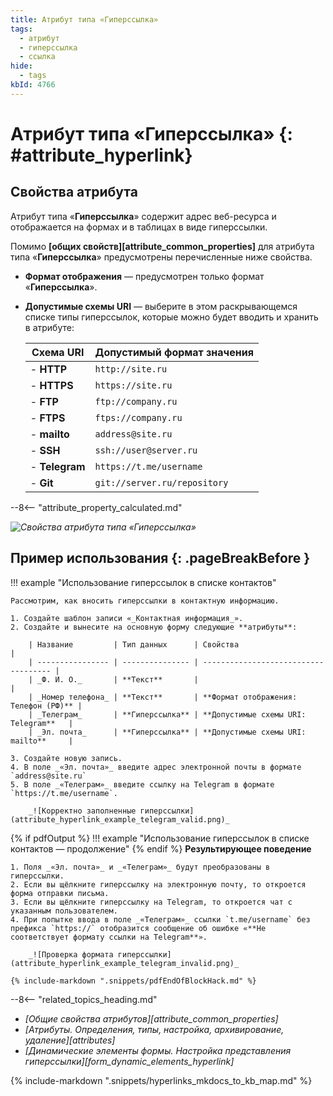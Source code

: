 ```yaml
---
title: Атрибут типа «Гиперссылка»
tags:
  - атрибут
  - гиперссылка
  - ссылка
hide:
  - tags
kbId: 4766
---
```


# Атрибут типа «Гиперссылка» {: #attribute_hyperlink}

## Свойства атрибута

Атрибут типа «**Гиперссылка**» содержит адрес веб-ресурса и отображается на формах и в таблицах в виде гиперссылки.

Помимо **[общих свойств][attribute_common_properties]** для атрибута типа «**Гиперссылка**» предусмотрены перечисленные ниже свойства.

- **Формат отображения** — предусмотрен только формат «**Гиперссылка**».
- **Допустимые схемы URI** — выберите в этом раскрывающемся списке типы гиперссылок, которые можно будет вводить и хранить в атрибуте:

    | Схема URI      | Допустимый формат значения   |
    | -------------- | ---------------------------- |
    | - **HTTP**     | `http://site.ru`             |
    | - **HTTPS**    | `https://site.ru`            |
    | - **FTP**      | `ftp://company.ru`           |
    | - **FTPS**     | `ftps://company.ru`          |
    | - **mailto**   | `address@site.ru`            |
    | - **SSH**      | `ssh://user@server.ru`       |
    | - **Telegram** | `https://t.me/username`      |
    | - **Git**      | `git://server.ru/repository` |

--8<-- "attribute_property_calculated.md"

_![Свойства атрибута типа «Гиперссылка»](img/attribute_hyperlink_properties.png)_

## Пример использования {: .pageBreakBefore }

!!! example "Использование гиперссылок в списке контактов"

    Рассмотрим, как вносить гиперссылки в контактную информацию.

    1. Создайте шаблон записи «_Контактная информация_».
    2. Создайте и вынесите на основную форму следующие **атрибуты**:

        | Название         | Тип данных      | Свойства                             |
        | ---------------- | --------------- | ------------------------------------ |
        | _Ф. И. О._       | **Текст**       |                                      |
        | _Номер телефона_ | **Текст**       | **Формат отображения: Телефон (РФ)** |
        | _Телеграм_       | **Гиперссылка** | **Допустимые схемы URI: Telegram**   |
        | _Эл. почта_      | **Гиперссылка** | **Допустимые схемы URI: mailto**     |

    3. Создайте новую запись.
    4. В поле _«Эл. почта»_ введите адрес электронной почты в формате `address@site.ru`
    5. В поле _«Телеграм»_ введите ссылку на Telegram в формате `https://t.me/username`.

        _![Корректно заполненные гиперссылки](attribute_hyperlink_example_telegram_valid.png)_

{% if pdfOutput %}
!!! example "Использование гиперссылок в списке контактов — продолжение"
{% endif %}
    **Результирующее поведение**

    1. Поля _«Эл. почта»_ и _«Телеграм»_ будут преобразованы в гиперссылки.
    2. Если вы щёлкните гиперссылку на электронную почту, то откроется форма отправки письма.
    3. Если вы щёлкните гиперссылку на Telegram, то откроется чат с указанным пользователем.
    4. При попытке ввода в поле _«Телеграм»_ ссылки `t.me/username` без префикса `https://` отобразится сообщение об ошибке «**Не соответствует формату ссылки на Telegram**».

        _![Проверка формата гиперссылки](attribute_hyperlink_example_telegram_invalid.png)_

    {% include-markdown ".snippets/pdfEndOfBlockHack.md" %}

<div class="relatedTopics" markdown="block">

--8<-- "related_topics_heading.md"

- _[Общие свойства атрибутов][attribute_common_properties]_
- _[Атрибуты. Определения, типы, настройка, архивирование, удаление][attributes]_
- _[Динамические элементы формы. Настройка представления гиперссылки][form_dynamic_elements_hyperlink]_

</div>

{% include-markdown ".snippets/hyperlinks_mkdocs_to_kb_map.md" %}

